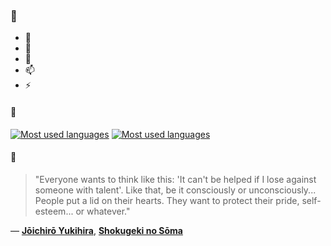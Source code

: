 ### 👋

- 🔭
- 🌱
- 💬
- 📫
- ⚡

#### 🧏

[![Most used languages](https://github-readme-stats-aynah.vercel.app/api/top-langs/?username=aynh&theme=solarized-dark&langs_count=6&layout=compact&hide_title=true)](https://github.com/anuraghazra/github-readme-stats#gh-dark-mode-only)
[![Most used languages](https://github-readme-stats-aynah.vercel.app/api/top-langs/?username=aynh&theme=solarized-light&langs_count=6&layout=compact&hide_title=true)](https://github.com/anuraghazra/github-readme-stats#gh-light-mode-only)

#### 💬

> "Everyone wants to think like this: 'It can't be helped if I lose against someone with talent'. Like that, be it consciously or unconsciously... People put a lid on their hearts. They want to protect their pride, self-esteem... or whatever."

&mdash; [**Jōichirō Yukihira**](https://myanimelist.net/character.php?q=J%C5%8Dichir%C5%8D%20Yukihira&cat=character), [**Shokugeki no Sōma**](https://myanimelist.net/search/all?q=Shokugeki%20no%20S%C5%8Dma&cat=all)
